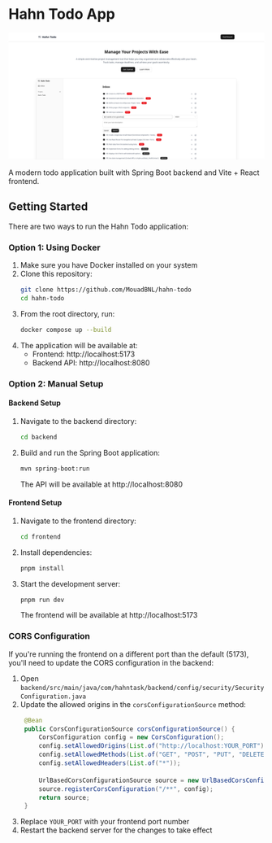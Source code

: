 # Hahn Todo App

![Hahn Todo Landing Page](https://raw.githubusercontent.com/MouadBNL/hahn-todo/refs/heads/main/assets/hahn-landing-page.png)

A modern todo application built with Spring Boot backend and Vite + React frontend.

## Getting Started

There are two ways to run the Hahn Todo application:
### Option 1: Using Docker

1. Make sure you have Docker installed on your system
2. Clone this repository:
   ```bash
   git clone https://github.com/MouadBNL/hahn-todo
   cd hahn-todo
   ```
3. From the root directory, run:
   ```bash
   docker compose up --build
   ```
4. The application will be available at:
   - Frontend: http://localhost:5173
   - Backend API: http://localhost:8080

### Option 2: Manual Setup  

#### Backend Setup
1. Navigate to the backend directory:
   ```bash
   cd backend
   ```
2. Build and run the Spring Boot application:
   ```bash
   mvn spring-boot:run
   ```
   The API will be available at http://localhost:8080

#### Frontend Setup
1. Navigate to the frontend directory:
   ```bash
   cd frontend
   ```
2. Install dependencies:
   ```bash
   pnpm install
   ```
3. Start the development server:
   ```bash
   pnpm run dev
   ```
   The frontend will be available at http://localhost:5173


### CORS Configuration

If you're running the frontend on a different port than the default (5173), you'll need to update the CORS configuration in the backend:

1. Open `backend/src/main/java/com/hahntask/backend/config/security/SecurityConfiguration.java`
2. Update the allowed origins in the `corsConfigurationSource` method:
   ```java
    @Bean
    public CorsConfigurationSource corsConfigurationSource() {
        CorsConfiguration config = new CorsConfiguration();
        config.setAllowedOrigins(List.of("http://localhost:YOUR_PORT"));
        config.setAllowedMethods(List.of("GET", "POST", "PUT", "DELETE", "OPTIONS"));
        config.setAllowedHeaders(List.of("*"));

        UrlBasedCorsConfigurationSource source = new UrlBasedCorsConfigurationSource();
        source.registerCorsConfiguration("/**", config);
        return source;
    }
   ```
3. Replace `YOUR_PORT` with your frontend port number
4. Restart the backend server for the changes to take effect
